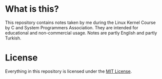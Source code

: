 # What is this?
This repository contains notes taken by me during the Linux Kernel Course by C and System Programmers Association. They are intended for educational and non-commercial usage. Notes are partly English and partly Turkish.

# License
Everything in this repository is licensed under the [MIT License](LICENSE).  
